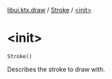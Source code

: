 [libui.ktx.draw](../index.md) / [Stroke](index.md) / [&lt;init&gt;](./-init-.md)

# &lt;init&gt;

`Stroke()`

Describes the stroke to draw with.

